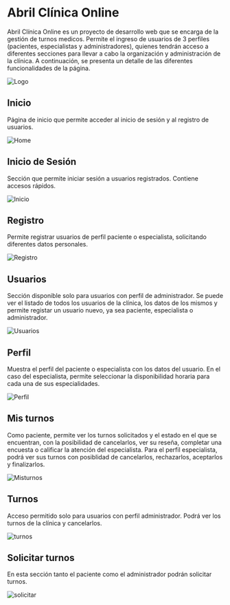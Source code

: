 # Abril Clínica Online

Abril Clínica Online es un proyecto de desarrollo web que se encarga de la gestión de turnos medicos. Permite el ingreso de usuarios de 3 perfiles (pacientes, especialistas y administradores), quienes tendrán acceso a diferentes secciones para llevar a cabo la organización y administración de la clínica. A continuación, se presenta un detalle de las diferentes funcionalidades de la página.

![Logo](./src/assets/logo.png)

## Inicio

Página de inicio que permite acceder al inicio de sesión y al registro de usuarios. 

![Home](./src/assets/readme/home.PNG)

## Inicio de Sesión

Sección que permite iniciar sesión a usuarios registrados. Contiene accesos rápidos. 

![Inicio](./src/assets/readme/inicio.PNG)

## Registro

Permite registrar usuarios de perfil paciente o especialista, solicitando diferentes datos personales.

![Registro](./src/assets/readme/registro.PNG)

## Usuarios

Sección disponible solo para usuarios con perfil de administrador. Se puede ver el listado de todos los usuarios de la clínica, los datos de los mismos y permite registar un usuario nuevo, ya sea paciente, especialista o administrador.

![Usuarios](./src/assets/readme/usuarios.PNG)

## Perfil

Muestra el perfil del paciente o especialista con los datos del usuario. En el caso del especialista, permite seleccionar la disponibilidad horaria para cada una de sus especialidades.

![Perfil](./src/assets/readme/perfil.PNG)

## Mis turnos

Como paciente, permite ver los turnos solicitados y el estado en el que se encuentran, con la posibilidad de cancelarlos, ver su reseña, completar una encuesta o calificar la atención del especialista. Para el perfil especialista, podrá ver sus turnos con posiblidad de cancelarlos,  rechazarlos, aceptarlos y finalizarlos. 

![Misturnos](./src/assets/readme/misturnos.PNG)

## Turnos

Acceso permitido solo para usuarios con perfil administrador.  Podrá ver los turnos de la clínica y cancelarlos.

![turnos](./src/assets/readme/turnos.PNG)

## Solicitar turnos

En esta sección tanto el paciente como el administrador podrán solicitar turnos.

![solicitar](./src/assets/readme/solicitar.PNG)

